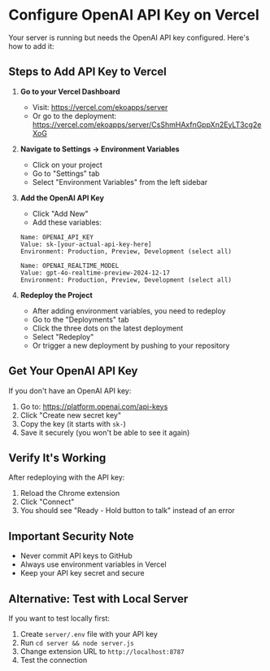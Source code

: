 # Configure OpenAI API Key on Vercel

Your server is running but needs the OpenAI API key configured. Here's how to add it:

## Steps to Add API Key to Vercel

1. **Go to your Vercel Dashboard**
   - Visit: https://vercel.com/ekoapps/server
   - Or go to the deployment: https://vercel.com/ekoapps/server/CsShmHAxfnGppXn2EyLT3cg2eXoG

2. **Navigate to Settings → Environment Variables**
   - Click on your project
   - Go to "Settings" tab
   - Select "Environment Variables" from the left sidebar

3. **Add the OpenAI API Key**
   - Click "Add New"
   - Add these variables:
   
   ```
   Name: OPENAI_API_KEY
   Value: sk-[your-actual-api-key-here]
   Environment: Production, Preview, Development (select all)
   ```
   
   ```
   Name: OPENAI_REALTIME_MODEL  
   Value: gpt-4o-realtime-preview-2024-12-17
   Environment: Production, Preview, Development (select all)
   ```

4. **Redeploy the Project**
   - After adding environment variables, you need to redeploy
   - Go to the "Deployments" tab
   - Click the three dots on the latest deployment
   - Select "Redeploy"
   - Or trigger a new deployment by pushing to your repository

## Get Your OpenAI API Key

If you don't have an OpenAI API key:
1. Go to: https://platform.openai.com/api-keys
2. Click "Create new secret key"
3. Copy the key (it starts with `sk-`)
4. Save it securely (you won't be able to see it again)

## Verify It's Working

After redeploying with the API key:
1. Reload the Chrome extension
2. Click "Connect"
3. You should see "Ready - Hold button to talk" instead of an error

## Important Security Note

- Never commit API keys to GitHub
- Always use environment variables in Vercel
- Keep your API key secret and secure

## Alternative: Test with Local Server

If you want to test locally first:
1. Create `server/.env` file with your API key
2. Run `cd server && node server.js`
3. Change extension URL to `http://localhost:8787`
4. Test the connection